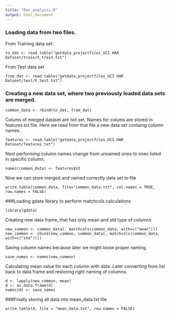 ```yaml
---
title: "Run_analysis.R"
output: html_document
---
```


### Loading data from two files. 
From Training data set:
```{r}
to_dat <- read.table("getdata_projectfiles_UCI HAR Dataset/train/X_train.txt")
```

From Test data set
```{r}
from_dat <- read.table("getdata_projectfiles_UCI HAR Dataset/test/X_test.txt")
```

### Creating a new data set, where two previously loaded data sets are merged.
```{r}
common_data <- rbind(to_dat, from_dat)
```

Colums of merged dataset are not set. Names for colums are stored in features.txt file. Here we read from that file a new data set containg column names.
```{r}
features <- read.table("getdata_projectfiles_UCI HAR Dataset/features.txt")
```

Next performing column names change from unnamed ones to ones listed in specific column.
```{r}
names(common_data) <- features$V2
```

Now we can store merged and named correctly data set to file
```{r}
write.table(common_data, file="common_data.txt", col.names = TRUE, row.names = FALSE)
```

###Loading gdata library to perform matchcols calculations
```{r}
library(gdata)
```

Creating new data frame, that has only mean and std type of columns
```{r}
new_common <- common_data[, matchcols(common_data, with=c("mean"))]
new_common <- cbind(new_common, common_data[, matchcols(common_data, with=c("std"))])
```

Saving column names because later we might loose proper naming
```{r}
save_names <- names(new_common)
```

Calculating mean value for each column with data. Later converting from list back to data frame and restoring right naming of columns.
```{r}
d <- lapply(new_common, mean)
d <- as.data.frame(d)
names(d) <- save_names
```

###Finally storing all data into mean_data.txt file
```{r}
write.table(d, file = "mean_data.txt", row.names = FALSE)
```


